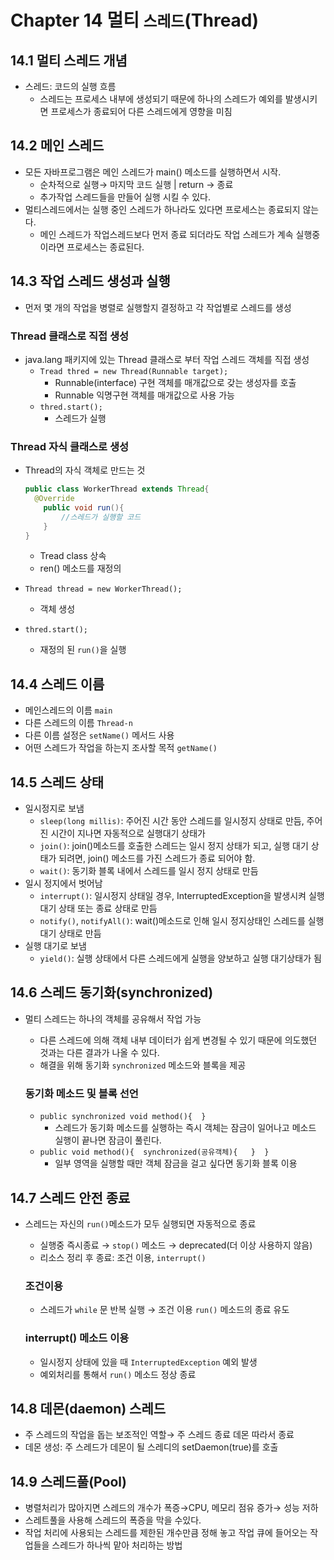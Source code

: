 # Chapter 14 멀티 `스레드`(Thread)

## 14.1 멀티 스레드 개념

- 스레드: 코드의 실행 흐름
    - 스레드는 프로세스 내부에 생성되기 때문에 하나의 스레드가 예외를 발생시키면 프로세스가 종료되어 다른 스레드에게 영향을 미침

## 14.2 메인 스레드

- 모든 자바프로그램은 메인 스레드가 main() 메소드를 실행하면서 시작.
    - 순차적으로 실행→ 마지막 코드 실행 | return → 종료
    - 추가작업 스레드들을 만들어 실행 시킬 수 있다.
- 멀티스레드에서는 실행 중인 스레드가 하나라도 있다면 프로세스는 종료되지 않는다.
    - 메인 스레드가 작업스레드보다 먼저 종료 되더라도 작업 스레드가 계속 실행중이라면 프로세스는 종료된다.

## 14.3 작업 스레드 생성과 실행

- 먼저 몇 개의 작업을 병렬로 실행할지 결정하고 각 작업별로 스레드를 생성

### Thread 클래스로 직접 생성

- java.lang 패키지에 있는 Thread 클래스로 부터 작업 스레드 객체를 직접 생성
    - `Tread thred = new Thread(Runnable target);`
        - Runnable(interface) 구현 객체를 매개값으로 갖는 생성자를 호출
        - Runnable 익명구현 객체를 매개값으로 사용 가능
    - `thred.start();`
        - 스레드가 실행

### Thread 자식 클래스로 생성

- Thread의 자식 객체로 만드는 것
    
    ```java
    public class WorkerThread extends Thread{
      @Override
    	public void run(){
    		//스레드가 실행할 코드
    	}
    }
    ```
    
    - Tread class 상속
    - ren() 메소드를 재정의
- `Thread thread = new WorkerThread();`
    - 객체 생성
- `thred.start();`
    - 재정의 된 `run()`을 실행

## 14.4 스레드 이름

- 메인스레드의 이름 `main`
- 다른 스레드의 이름 `Thread-n`
- 다른 이름 설정은 `setName()` 메서드 사용
- 어떤 스레드가 작업을 하는지 조사할 목적 `getName()`

## 14.5 스레드 상태

- 일시정지로 보냄
    - `sleep(long millis)`: 주어진 시간 동안 스레드를 일시정지 상태로 만듬, 주어진 시간이 지나면 자동적으로 실행대기 상태가
    - `join()`: join()메소드를 호출한 스레드는 일시 정지 상태가 되고, 실행 대기 상태가 되려면, join() 메소드를 가진 스레드가 종료 되어야 함.
    - `wait()`: 동기화 블록 내에서 스레드를 일시 정지 상태로 만듬
- 일시 정지에서 벗어남
    - `interrupt()`: 일시정지 상태일 경우, InterruptedException을 발생시켜 실행 대기 상태 또는 종료 상태로 만듬
    - `notify()`, `notifyAll()`: wait()메소드로 인해 일시 정지상태인 스레드를 실행 대기 상태로 만듬
- 실행 대기로 보냄
    - `yield()`: 실행 상태에서 다른 스레드에게 실행을 양보하고 실행 대기상태가 됨

## 14.6 스레드 동기화(synchronized)

- 멀티 스레드는 하나의 객체를 공유해서 작업 가능
    - 다른 스레드에 의해 객체 내부 데이터가 쉽게 변경될 수 있기 때문에 의도했던 것과는 다른 결과가 나올 수 있다.
    - 해결을 위해 동기화 `synchronized` 메소드와 블록을 제공
    
    ### 동기화 메소드 및 블록 선언
    
    - `public synchronized void method(){  }`
        - 스레드가 동기화 메소드를 실행하는 즉시 객체는 잠금이 일어나고 메소드 실행이 끝나면 잠금이 풀린다.
    - `public void method(){  synchronized(공유객체){   }  }`
        - 일부 영역을 실행할 때만 객체 잠금을 걸고 싶다면 동기화 블록 이용

## 14.7 스레드 안전 종료

- 스레드는 자신의 `run()`메소드가 모두 실행되면 자동적으로 종료
    - 실행중 즉시종료 → `stop()` 메소드 → deprecated(더 이상 사용하지 않음)
    - 리소스 정리 후 종료: 조건 이용, `interrupt()`
    
    ### 조건이용
    
    - 스레드가 `while` 문 반복 실행 → 조건 이용 `run()` 메소드의 종료 유도
    
    ### interrupt() 메소드 이용
    
    - 일시정지 상태에 있을 때 `InterruptedException` 예외 발생
    - 예외처리를 통해서 `run()` 메소드 정상 종료

## 14.8 데몬(daemon) 스레드

- 주 스레드의 작업을 돕는 보조적인 역할→ 주 스레드 종료 데몬 따라서 종료
- 데몬 생성: 주 스레드가 데몬이 될 스레디의 setDaemon(true)를 호출

## 14.9 스레드풀(Pool)

- 병렬처리가 많아지면 스레드의 개수가 폭증→CPU, 메모리 점유 증가→ 성능 저하
- 스레트풀을 사용해 스레드의 폭증을 막을 수있다.
- 작업 처리에 사용되는 스레드를 제한된 개수만큼 정해 놓고 작업 큐에 들어오는 작업들을 스레드가 하나씩 맡아 처리하는 방법